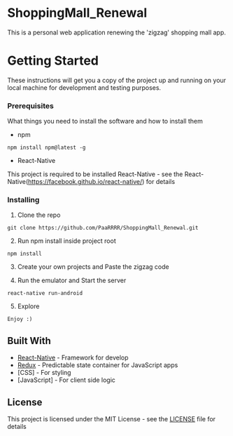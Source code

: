 # ShoppingMall_Renewal

This is a personal web application renewing the 'zigzag' shopping mall app. 

# Getting Started

These instructions will get you a copy of the project up and running on your local machine for development and testing purposes.

### Prerequisites

What things you need to install the software and how to install them

- npm

```
npm install npm@latest -g
```

- React-Native

This project is required to be installed React-Native - see the React-Native(https://facebook.github.io/react-native/) for details


### Installing

1. Clone the repo

```
git clone https://github.com/PaaRRRR/ShoppingMall_Renewal.git
```

2. Run npm install inside project root

```
npm install
```

3. Create your own projects and Paste the zigzag code


4. Run the emulator and Start the server

```
react-native run-android
```

5. Explore

```
Enjoy :)
```


## Built With


* [React-Native](https://github.com/facebook/react-native) - Framework for develop
* [Redux](https://github.com/reduxjs/redux) - Predictable state container for JavaScript apps
* [CSS] - For styling
* [JavaScript] - For client side logic


## License

This project is licensed under the MIT License - see the [LICENSE](LICENSE) file for details

